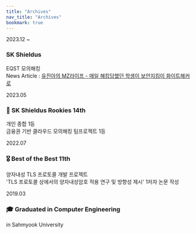 ```yaml
---
title: "Archives"
nav_title: "Archives"
bookmark: true
---
```


<link rel="stylesheet" href="/assets/css/timeline.css" />
<div class="timeline">
  <div class="timeline-item">
    <div class="timeline-date">2023.12 ~</div>
    <div class="timeline-content">
      <h3>SK Shieldus</h3>
      <p>EQST 모의해킹<br/>News Article :
        <a href="https://www.dt.co.kr/contents.html?article_no=2025040602109931092002" target="_blank">
          유진아의 MZ라이프 - 매일 해킹당했던 학생이 보안지킴이 화이트해커로
        </a>
      </p>
    </div>
  </div>

  <div class="timeline-item">
    <div class="timeline-date">2023.05</div>
    <div class="timeline-content">
      <h3>🥇 SK Shieldus Rookies 14th</h3>
      <p>개인 종합 1등<br>금융권 기반 클라우드 모의해킹 팀프로젝트 1등</p>
    </div>
  </div>

  <div class="timeline-item">
    <div class="timeline-date">2022.07</div>
    <div class="timeline-content">
      <h3>🎖️ Best of the Best 11th</h3>
      <p>양자내성 TLS 프로토콜 개발 프로젝트<br>'TLS 프로토콜 상에서의 양자내성암호 적용 연구 및 방향성 제시' 1저자 논문 작성</p>
    </div>
  </div>

  <div class="timeline-item">
    <div class="timeline-date">2019.03</div>
    <div class="timeline-content">
      <h3>🎓 Graduated in Computer Engineering</h3>
      <p>in Sahmyook University</p>
    </div>
  </div>

</div>

